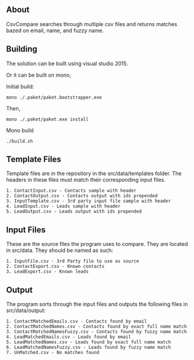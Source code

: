 ## About

CsvCompare searches through multiple csv files and returns
matches bazed on email, name, and fuzzy name.

## Building

The solution can be built using visual studio 2015.

Or it can be built on mono,

Initial build:
```
mono ./.paket/paket.bootstrapper.exe
```
Then,
```
mono ./.paket/paket.exe install
```

Mono build
```shell
./build.sh
```

## Template Files

Template files are in the repository in the
src/data/templates folder. The headers in these files
must match their corresponding input files.

	1. ContactInput.csv - Contacts sample with header
	2. ContactOutput.csv - Contacts output with ids prepended
	3. InputTemplate.csv - 3rd party input file sample with header
	4. LeadInput.csv - Leads sample with header
	5. LeadOutput.csv - Leads output with ids prepended

## Input Files

These are the source files the program uses to compare.
They are located in src/data. They should be named
as such:

	1. InputFile.csv - 3rd Party file to use as source
	2. ContactExport.csv - Known contacts
	3. LeadExport.csv - Known leads

## Output

The program sorts through the input files and outputs the
following files in src/data/output:

	1. ContactMatchedEmails.csv - Contacts found by email
	2. ContactMatchedNames.csv - Contacts found by exact full name match
	3. ContactMatchedNamesFuzzy.csv - Contacts found by fuzzy name match
	4. LeadMatchedEmails.csv - Leads found by email
	5. LeadMatchedNames.csv - Leads found by exact full name match
	6. LeadMatchedNamesFuzzy.csv - Leads found by fuzzy name match
	7. UnMatched.csv - No matches found
